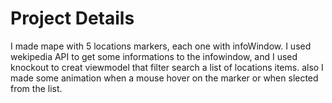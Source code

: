 ﻿# Project Details
I made mape with 5 locations markers, each one with infoWindow.
I used wekipedia API to get some informations to the infowindow, and I used knockout to creat viewmodel that filter search a list of locations items.
also I made some animation when a mouse hover on the marker or when slected from the list. 